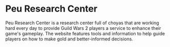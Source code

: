 # **Peu Research Center**

Peu Research Center is a research center full of choyas that are working hard every day to provide Guild Wars 2 players a service to enhance their game's gameplay. The website features tools and information to help guide players on how to make gold and better-informed decisions. 
 
